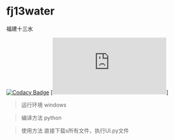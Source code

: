 # fj13water
福建十三水

[![Codacy Badge](https://api.codacy.com/project/badge/Grade/f5a1d0c85e174b83ae85a3fcd62a7b42)](https://www.codacy.com/manual/d744543/13water?utm_source=github.com&amp;utm_medium=referral&amp;utm_content=d744543/13water&amp;utm_campaign=Badge_Grade)
[![博客园](https://www.cnblogs.com/lsyqlelel/p/11749841.html)]

>运行环境 windows

>编译方法 python

>使用方法 直接下载s所有文件，执行UI.py文件
